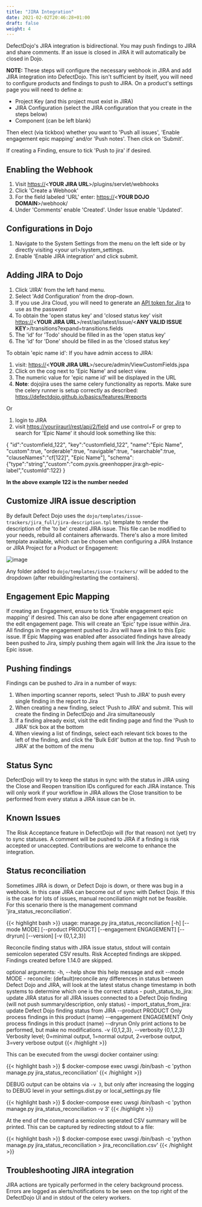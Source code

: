 ```yaml
---
title: "JIRA Integration"
date: 2021-02-02T20:46:28+01:00
draft: false
weight: 4
---
```


DefectDojo\'s JIRA integration is bidirectional. You may push findings
to JIRA and share comments. If an issue is closed in JIRA it will
automatically be closed in Dojo.

**NOTE:** These steps will configure the necessary webhook in JIRA and add JIRA integration into DefectDojo. This isn\'t sufficient by itself, you will need to configure products and findings to push to JIRA. On a product\'s settings page you will need to define a:

-   Project Key (and this project must exist in JIRA)
-   JIRA Configuration (select the JIRA configuration that you
        create in the steps below)
-   Component (can be left blank)

Then elect (via tickbox) whether you want to \'Push all issues\',
\'Enable engagement epic mapping\' and/or \'Push notes\'. Then click on
\'Submit\'.

If creating a Finding, ensure to tick \'Push to jira\' if desired.

Enabling the Webhook
--------------------

1.  Visit <https://>\<**YOUR JIRA URL**\>/plugins/servlet/webhooks
2.  Click \'Create a Webhook\'
3.  For the field labeled \'URL\' enter: <https://>\<**YOUR DOJO
    DOMAIN**\>/webhook/
4.  Under \'Comments\' enable \'Created\'. Under Issue enable
    \'Updated\'.

Configurations in Dojo
----------------------

1.  Navigate to the System Settings from the menu on the left side
    or by directly visiting \<your url\>/system\_settings.
2.  Enable \'Enable JIRA integration\' and click submit.

Adding JIRA to Dojo
-------------------

1.  Click \'JIRA\' from the left hand menu.
2.  Select \'Add Configuration\' from the drop-down.
3.  If you use Jira Cloud, you will need to generate an [API token
    for Jira](https://id.atlassian.com/manage/api-tokens) to use as
    the password
4.  To obtain the \'open status key\' and \'closed status key\'
    visit <https://>\<**YOUR JIRA
    URL**\>/rest/api/latest/issue/\<**ANY VALID ISSUE
    KEY**\>/transitions?expand=transitions.fields
5.  The \'id\' for \'Todo\' should be filled in as the \'open status
    key\'
6.  The \'id\' for \'Done\' should be filled in as the \'closed
    status key\'

To obtain \'epic name id\': If you have admin access to JIRA:

1.  visit: <https://>\<**YOUR JIRA
    URL**\>/secure/admin/ViewCustomFields.jspa
2.  Click on the cog next to \'Epic Name\' and select view.
3.  The numeric value for \'epic name id\' will be displayed in the
    URL
4.  **Note**: dojojira uses the same celery functionality as
    reports. Make sure the celery runner is setup correctly as
    described:
    <https://defectdojo.github.io/basics/features/#reports>

Or

1.  login to JIRA
2.  visit <https://yourjiraurl/rest/api/2/field> and use control+F
    or grep to search for \'Epic Name\' it should look something
    like this:

{
    "id":"customfield_122",
    "key":"customfield_122",
    "name":"Epic Name",
    "custom":true,
    "orderable":true,
    "navigable":true,
    "searchable":true,
    "clauseNames":"cf[122]",
    "Epic Name"\],
    "schema":{"type":"string","custom":"com.pyxis.greenhopper.jira:gh-epic-label","customId":122}
}

**In the above example 122 is the number needed**

## Customize JIRA issue description

By default Defect Dojo uses the `dojo/templates/issue-trackers/jira_full/jira-description.tpl` template to render the description of the 'to be' created JIRA issue.
This file can be modified to your needs, rebuild all containers afterwards. There's also a more limited template available, which can be chosen when
configuring a JIRA Instance or JIRA Project for a Product or Engagement:

![image](../../images/jira_issue_templates.png)

Any folder added to  `dojo/templates/issue-trackers/` will be added to the dropdown (after rebuilding/restarting the containers).

## Engagement Epic Mapping

If creating an Engagement, ensure to tick 'Enable engagement epic mapping' if desired. This can also be done after engagement creation on the edit engagement page.
This will create an 'Epic' type issue within Jira. All findings in the engagement pushed to Jira will have a link to this Epic issue.
If Epic Mapping was enabled after associated findings have already been pushed to Jira, simply pushing them again will link the Jira issue to the Epic issue.

## Pushing findings

Findings can be pushed to Jira in a number of ways:

1. When importing scanner reports, select 'Push to JIRA' to push every single finding in the report to Jira
2. When creating a new finding, select 'Push to JIRA' and submit. This will create the finding in DefectDojo and Jira simultaneously
3. If a finding already exist, visit the edit finding page and find the 'Push to JIRA' tick box at the bottom
4. When viewing a list of findings, select each relevant tick boxes to the left of the finding, and click the 'Bulk Edit' button at the top. find 'Push to JIRA' at the bottom of the menu

## Status Sync

DefectDojo will try to keep the status in sync with the status in JIRA
using the Close and Reopen transition IDs configured for each JIRA instance. This
will only work if your workflow in JIRA allows the Close transition to be
performed from every status a JIRA issue can be in.

## Known Issues

The Risk Acceptance feature
in DefectDojo will (for that reason) not (yet) try to sync statuses. A
comment will be pushed to JIRA if a finding is risk accepted or
unaccepted. Contributions are welcome to enhance the integration.

## Status reconciliation

Sometimes JIRA is down, or Defect Dojo is down, or there was bug in a webhook. In this case
JIRA can become out of sync with Defect Dojo. If this is the case for lots of issues, manual reconciliation
might not be feasible. For this scenario there is the management command 'jira_status_reconciliation'.

{{< highlight bash >}}
usage: manage.py jira_status_reconciliation [-h] [--mode MODE] [--product PRODUCT] [--engagement ENGAGEMENT] [--dryrun] [--version] [-v {0,1,2,3}]

Reconcile finding status with JIRA issue status, stdout will contain semicolon seperated CSV results.
Risk Accepted findings are skipped. Findings created before 1.14.0 are skipped.

optional arguments:
  -h, --help            show this help message and exit
  --mode MODE           - reconcile: (default)reconcile any differences in status between Defect Dojo and JIRA, will look at the latest status change
                        timestamp in both systems to determine which one is the correct status
                        - push_status_to_jira: update JIRA status for all JIRA issues
                        connected to a Defect Dojo finding (will not push summary/description, only status)
                        - import_status_from_jira: update Defect Dojo
                        finding status from JIRA
  --product PRODUCT     Only process findings in this product (name)
  --engagement ENGAGEMENT
                        Only process findings in this product (name)
  --dryrun              Only print actions to be performed, but make no modifications.
  -v {0,1,2,3}, --verbosity {0,1,2,3}
                        Verbosity level; 0=minimal output, 1=normal output, 2=verbose output, 3=very verbose output
{{< /highlight >}}

This can be executed from the uwsgi docker container using:

{{< highlight bash >}}
$ docker-compose exec uwsgi /bin/bash -c 'python manage.py jira_status_reconciliation'
{{< /highlight >}}

DEBUG output can be obtains via `-v 3`, but only after increasing the logging to DEBUG level in your settings.dist.py or local_settings.py file

{{< highlight bash >}}
$ docker-compose exec uwsgi /bin/bash -c 'python manage.py jira_status_reconciliation -v 3'
{{< /highlight >}}

At the end of the command a semicolon seperated CSV summary will be printed. This can be captured by redirecting stdout to a file:

{{< highlight bash >}}
$ docker-compose exec uwsgi /bin/bash -c 'python manage.py jira_status_reconciliation > jira_reconciliation.csv'
{{< /highlight >}}


## Troubleshooting JIRA integration

JIRA actions are typically performed in the celery background process.
Errors are logged as alerts/notifications to be seen on the top right of
the DefectDojo UI and in stdout of the celery workers.

